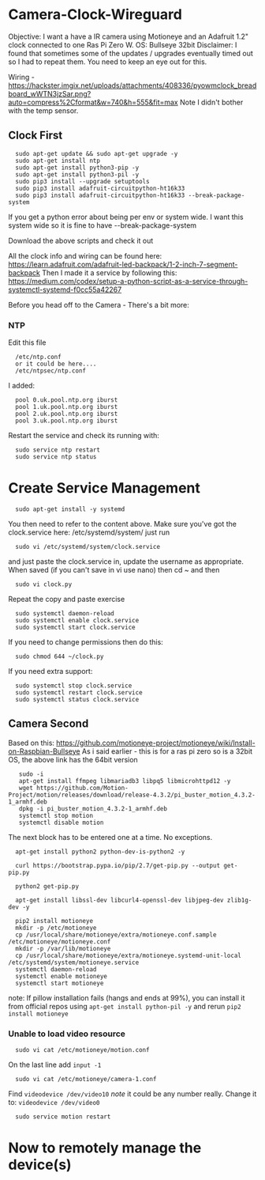 # Camera-Clock-Wireguard

Objective: I want a have a IR camera using Motioneye and an Adafruit 1.2" clock connected to one Ras Pi Zero W.
OS: Bullseye 32bit
Disclaimer: I found that sometimes some of the updates / upgrades eventually timed out so I had to repeat them.  You need to keep an eye out for this.

Wiring - https://hackster.imgix.net/uploads/attachments/408336/pyowmclock_breadboard_wWTN3jzSar.png?auto=compress%2Cformat&w=740&h=555&fit=max Note I didn't bother with the temp sensor.

## Clock First
```
  sudo apt-get update && sudo apt-get upgrade -y
  sudo apt-get install ntp
  sudo apt-get install python3-pip -y
  sudo apt-get install python3-pil -y
  sudo pip3 install --upgrade setuptools
  sudo pip3 install adafruit-circuitpython-ht16k33
  sudo pip3 install adafruit-circuitpython-ht16k33 --break-package-system
```
If you get a python error about being per env or system wide.  I want this system wide so it is fine to have --break-package-system

Download the above scripts and check it out

All the clock info and wiring can be found here: https://learn.adafruit.com/adafruit-led-backpack/1-2-inch-7-segment-backpack 
Then I made it a service by following this: https://medium.com/codex/setup-a-python-script-as-a-service-through-systemctl-systemd-f0cc55a42267

Before you head off to the Camera - There's a bit more:

### NTP

Edit this file
```
  /etc/ntp.conf
  or it could be here....
  /etc/ntpsec/ntp.conf
```
I added:
```
  pool 0.uk.pool.ntp.org iburst
  pool 1.uk.pool.ntp.org iburst
  pool 2.uk.pool.ntp.org iburst
  pool 3.uk.pool.ntp.org iburst
```

Restart the service and check its running with:
```
  sudo service ntp restart
  sudo service ntp status
```

# Create Service Management

```
  sudo apt-get install -y systemd
```

You then need to refer to the content above.  Make sure you've got the clock.service here: /etc/systemd/system/ just run
```
  sudo vi /etc/systemd/system/clock.service
```
and just paste the clock.service in, update the username as appropriate.  When saved (if you can't save in vi use nano) then cd ~ and then 
```
  sudo vi clock.py
```
Repeat the copy and paste exercise

```
  sudo systemctl daemon-reload
  sudo systemctl enable clock.service
  sudo systemctl start clock.service
```

If you need to change permissions then do this:
```
  sudo chmod 644 ~/clock.py
```

If you need extra support:
```
  sudo systemctl stop clock.service
  sudo systemctl restart clock.service
  sudo systemctl status clock.service
```


## Camera Second

Based on this: https://github.com/motioneye-project/motioneye/wiki/Install-on-Raspbian-Bullseye
As i said earlier - this is for a ras pi zero so is a 32bit OS, the above link has the 64bit version

```
   sudo -i
   apt-get install ffmpeg libmariadb3 libpq5 libmicrohttpd12 -y
   wget https://github.com/Motion-Project/motion/releases/download/release-4.3.2/pi_buster_motion_4.3.2-1_armhf.deb 
   dpkg -i pi_buster_motion_4.3.2-1_armhf.deb 
   systemctl stop motion
   systemctl disable motion 
```
The next block has to be entered one at a time.  No exceptions.
```
  apt-get install python2 python-dev-is-python2 -y

  curl https://bootstrap.pypa.io/pip/2.7/get-pip.py --output get-pip.py

  python2 get-pip.py

  apt-get install libssl-dev libcurl4-openssl-dev libjpeg-dev zlib1g-dev -y
```

```
  pip2 install motioneye
  mkdir -p /etc/motioneye
  cp /usr/local/share/motioneye/extra/motioneye.conf.sample /etc/motioneye/motioneye.conf
  mkdir -p /var/lib/motioneye
  cp /usr/local/share/motioneye/extra/motioneye.systemd-unit-local /etc/systemd/system/motioneye.service
  systemctl daemon-reload
  systemctl enable motioneye
  systemctl start motioneye
```
note: If pillow installation fails (hangs and ends at 99%),
you can install it from official repos using
`apt-get install python-pil -y`
and rerun
`pip2 install motioneye`

### Unable to load video resource
```
  sudo vi cat /etc/motioneye/motion.conf
```
On the last line add `input -1`
```
  sudo vi cat /etc/motioneye/camera-1.conf
```
Find `videodevice /dev/video10` *note* it could be any number really.  Change it to: `videodevice /dev/video0`
```
  sudo service motion restart
```
# Now to remotely manage the device(s)
